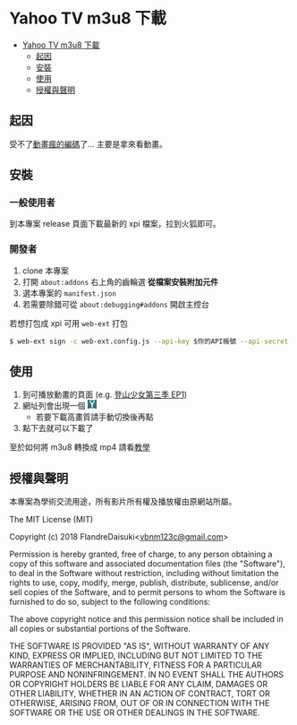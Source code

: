 # Yahoo TV m3u8 下載

- [Yahoo TV m3u8 下載](#yahoo-tv-m3u8-下載)
  - [起因](#起因)
  - [安裝](#安裝)
  - [使用](#使用)
  - [授權與聲明](#授權與聲明)

## 起因

受不了[動畫瘋的編碼](https://www.ptt.cc/bbs/C_Chat/M.1538547978.A.AE6.html)了... 主要是拿來看動畫。

## 安裝

### 一般使用者

到本專案 release 頁面下載最新的 xpi 檔案，拉到火狐即可。

### 開發者

1. clone 本專案
2. 打開 `about:addons` 右上角的齒輪選 **從檔案安裝附加元件**
3. 選本專案的 `manifest.json`
4. 若需要除錯可從 `about:debugging#addons` 開啟主控台

若想打包成 xpi 可用 `web-ext` 打包

```sh
$ web-ext sign -c web-ext.config.js --api-key $你的API帳號 --api-secret $你的API密鑰
```

## 使用

1. 到可播放動畫的頁面 (e.g. [登山少女第三季 EP1](https://tw.tv.yahoo.com/encouragement-of-climb_s3/%E5%89%8D%E9%80%B2%E5%90%A7-%E7%99%BB%E5%B1%B1%E5%B0%91%E5%A5%B3-%E7%AC%AC%E4%B8%89%E5%AD%A3ep01-%E5%AE%8C%E6%95%B4%E7%89%88-023000765.html))
2. 網址列會出現一個 ![Y icon](icons/Y16.png)
    - 若要下載高畫質請手動切換後再點
3. 點下去就可以下載了

至於如何將 m3u8 轉換成 mp4 請看[教學](StreamingToFile.md)

## 授權與聲明

本專案為學術交流用途，所有影片所有權及播放權由原網站所屬。

The MIT License (MIT)

Copyright (c) 2018 FlandreDaisuki\<vbnm123c@gmail.com>

Permission is hereby granted, free of charge, to any person obtaining a copy of this software and associated documentation files (the "Software"), to deal in the Software without restriction, including without limitation the rights to use, copy, modify, merge, publish, distribute, sublicense, and/or sell copies of the Software, and to permit persons to whom the Software is furnished to do so, subject to the following conditions:

The above copyright notice and this permission notice shall be included in all copies or substantial portions of the Software.

THE SOFTWARE IS PROVIDED "AS IS", WITHOUT WARRANTY OF ANY KIND, EXPRESS OR IMPLIED, INCLUDING BUT NOT LIMITED TO THE WARRANTIES OF MERCHANTABILITY, FITNESS FOR A PARTICULAR PURPOSE AND NONINFRINGEMENT. IN NO EVENT SHALL THE AUTHORS OR COPYRIGHT HOLDERS BE LIABLE FOR ANY CLAIM, DAMAGES OR OTHER LIABILITY, WHETHER IN AN ACTION OF CONTRACT, TORT OR OTHERWISE, ARISING FROM, OUT OF OR IN CONNECTION WITH THE SOFTWARE OR THE USE OR OTHER DEALINGS IN THE SOFTWARE.
